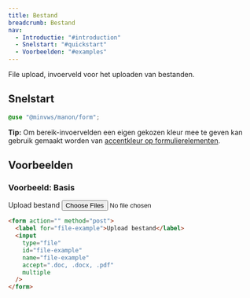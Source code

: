 ```yaml
---
title: Bestand
breadcrumb: Bestand
nav:
  - Introductie: "#introduction"
  - Snelstart: "#quickstart"
  - Voorbeelden: "#examples"
---
```


<p id="introduction">File upload, invoerveld voor het uploaden van bestanden.</p>

<h2 id="quickstart">Snelstart</h2>

```css
@use "@minvws/manon/form";
```

<p class="explanation">
  <strong>Tip:</strong> Om bereik-invoervelden een eigen gekozen kleur mee te geven kan
  gebruik gemaakt worden van
  <a href="{base}/components/components/forms/form-layout-accent-color">accentkleur op formulierelementen</a>.
</p>

<h2 id="examples">Voorbeelden</h2>

### Voorbeeld: Basis

<form action="" method="post">
  <label for="file-example">Upload bestand</label>
  <input
    type="file"
    id="file-example"
    name="file-example"
    accept=".doc, .docx, .pdf"
    multiple
  />
</form>

```html
<form action="" method="post">
  <label for="file-example">Upload bestand</label>
  <input
    type="file"
    id="file-example"
    name="file-example"
    accept=".doc, .docx, .pdf"
    multiple
  />
</form>
```
